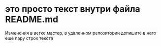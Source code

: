 # это просто текст внутри файла README.md
Изменения в ветке мастер, в удаленном репозитории
допишите в него ещё пару строк текста